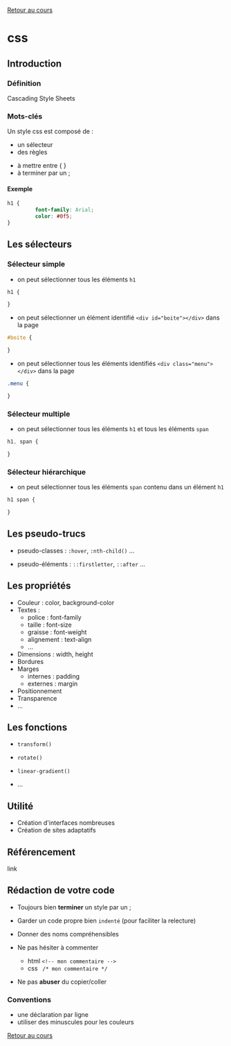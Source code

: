 [Retour au cours](../cours.md)

# css

## Introduction

### Définition

Cascading Style Sheets

### Mots-clés

Un style css est composé de :

* un sélecteur
* des règles
 - à mettre entre { }
 - à terminer par un ;

#### Exemple

```css
h1 {
		 font-family: Arial;
		 color: #0f5;
}
```

## Les sélecteurs

### Sélecteur simple

* on peut sélectionner tous les éléments `h1`

```css
h1 {

}
```
* on peut sélectionner un élément identifié `<div id="boite"></div>` dans la page

```css
#boite {

}
```
* on peut sélectionner tous les éléments identifiés `<div class="menu"></div>` dans la page

```css
.menu {

}
```

### Sélecteur multiple

* on peut sélectionner tous les éléments `h1` et tous les éléments `span`

```css
h1, span {

}
```

### Sélecteur hiérarchique

* on peut sélectionner tous les éléments `span` contenu dans un élément `h1`

```css
h1 span {

}
```
## Les pseudo-trucs

- pseudo-classes : `:hover`, `:nth-child()` ...

- pseudo-éléments : `::firstletter`, `::after` ...

## Les propriétés

* Couleur : color, background-color
* Textes :
	- police : font-family
	- taille : font-size
	- graisse : font-weight
	- alignement : text-align
	- ...
* Dimensions : width, height
* Bordures
* Marges
	- internes : padding
	- externes : margin
* Positionnement
* Transparence
* ...

## Les fonctions

- `transform()`

- `rotate()`

- `linear-gradient()`

- ...

## Utilité

* Création d'interfaces nombreuses
* Création de sites adaptatifs

## Référencement

link

## Rédaction de votre code

- Toujours bien __terminer__ un style par un ;

- Garder un code propre bien `indenté` (pour faciliter la relecture)

- Donner des noms compréhensibles

- Ne pas hésiter à commenter
	* html `<!-- mon commentaire -->`
	* css ` /* mon commentaire */`

- Ne pas __abuser__ du copier/coller

### Conventions

* une déclaration par ligne
* utiliser des minuscules pour les couleurs

[Retour au cours](../cours.md)
